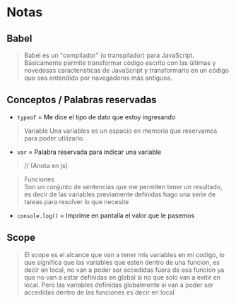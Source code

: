 # Notas 
## Babel
> Babel es un "compilador" (o transpilador) para JavaScript. Básicamente permite transformar código escrito con las últimas y novedosas características de JavaScript y transformarlo en un código que sea entendido por navegadores más antiguos.  

## Conceptos / Palabras reservadas

- `typeof` = Me dice el tipo de dato que estoy ingresando

> Variable
Una variables es un espacio en memoria que reservamos para poder utilizarlo.  

- `var` = Palabra reservada para indicar una variable

> // (Anota en js)

> Funciones  
Son un conjunto de sentencias que me permiten tener un resultado, es decir de las variables previamente definidas hago una serie de tareas para resolver lo que necesite

- `console.log()` = Imprime en pantalla el valor que le pasemos

## Scope

> El scope es el alcance que van a tener mis variables en mi codigo, lo que significa que las variables que esten dentro de una funcion, es decir en local, no van a poder ser accedidas fuera de esa funcion ya que no van a estar definidas en global si no que solo van a exitir en local. Pero las variables definidas globalmente si van a poder ser accedidas dentro de las funciones es decir en local



